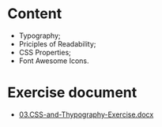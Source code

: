 # Content
- Typography;
- Priciples of Readability;
- CSS Properties;
- Font Awesome Icons.

# Exercise document
- [03.CSS-and-Thypography-Exercise.docx](https://github.com/TheStormWeaver/Front-End/files/7271091/03.CSS-and-Thypography-Exercise.docx)

